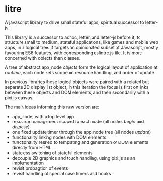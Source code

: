 # litre
A javascript library to drive small stateful apps, spiritual successor to letter-js. 

This library is a successor to adhoc, letter, and letter-js before it, to structure small to medium, stateful applications, like games and mobile web apps, in a logical tree. It targets an opinionated subset of Javascript, mostly favouring ES6 features, with corresponding eslintrc.js file. It is more concerned with objects than classes.

A tree of abstract app\_node _objects_ form the logical layout of application at _runtime_, each node sets scope on resource handling, and order of update 

In previous libraries these logical objects were paired with a related but separate 2D display list object, in this iteration the focus is first on links between these objects and DOM elements, and then secondarily with a pixi.js canvas.

The main ideas informing this new version are:

 * app\_node, with a top level app
 * resource management scoped to each node (all nodes _begin_ and _dispose_)
 * one fixed update timer through the app\_node tree (all nodes _update_)
 * functionality linking nodes with DOM elements
 * functionality related to templating and generation of DOM elements directly from HTML
 * stateless switching of stateful elements
 * decouple 2D graphics and touch handling, using pixi.js as an implementation
 * revisit propagtion of events
 * revisit handling of special case timers and hooks

